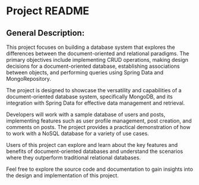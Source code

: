 
  <title>Project README</title>


  <h1>Project README</h1>

  <h2>General Description:</h2>
  <p>This project focuses on building a database system that explores the differences between the document-oriented and relational paradigms. The primary objectives include implementing CRUD operations, making design decisions for a document-oriented database, establishing associations between objects, and performing queries using Spring Data and MongoRepository.</p>

  <p>The project is designed to showcase the versatility and capabilities of a document-oriented database system, specifically MongoDB, and its integration with Spring Data for effective data management and retrieval.</p>

  <p>Developers will work with a sample database of users and posts, implementing features such as user profile management, post creation, and comments on posts. The project provides a practical demonstration of how to work with a NoSQL database for a variety of use cases.</p>

  <p>Users of this project can explore and learn about the key features and benefits of document-oriented databases and understand the scenarios where they outperform traditional relational databases.</p>

  <p>Feel free to explore the source code and documentation to gain insights into the design and implementation of this project.</p>
